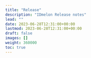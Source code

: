 ```yaml
---
title: "Release"
description: "IDmelon Release notes"
lead: ""
date: 2023-06-28T12:31:00+00:00
lastmod: 2023-06-28T12:31:00+00:00
draft: false
images: []
weight: 360000
toc: true
---
```


